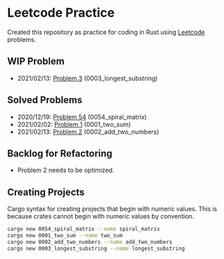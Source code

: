 # Leetcode Practice
Created this repository as practice for coding in Rust using [Leetcode](https://leetcode.com/problemset/all/) problems.

## WIP Problem
* 2021/02/13: [Problem 3](https://leetcode.com/problems/longest-substring-without-repeating-characters/) (0003_longest_substring)

## Solved Problems
* 2020/12/19: [Problem 54](https://leetcode.com/problems/spiral-matrix/) (0054_spiral_matrix)
* 2021/02/02: [Problem 1](https://leetcode.com/problems/two-sum/) (0001_two_sum)
* 2021/02/13: [Problem 2](https://leetcode.com/problems/add-two-numbers/) (0002_add_two_numbers)

## Backlog for Refactoring
* Problem 2 needs to be optimized.

## Creating Projects
Cargo syntax for creating projects that begin with numeric values. This is because crates cannot begin with numeric values by convention.

```bash
cargo new 0054_spiral_matrix --name spiral_matrix
cargo new 0001_two_sum --name two_sum
cargo new 0002_add_two_numbers --name add_two_numbers
cargo new 0003_longest_substring --name longest_substring
```
